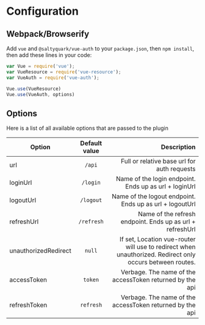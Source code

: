 # Configuration

## Webpack/Browserify

Add `vue` and `@saltyquark/vue-auth` to your `package.json`, then `npm install`, then add these lines in your code:

```js
var Vue = require('vue');
var VueResource = require('vue-resource');
var VueAuth = require('vue-auth');

Vue.use(VueResource)
Vue.use(VueAuth, options)
```

## Options

Here is a list of all available options that are passed to the plugin

| Option   	| Default value      | Description 						|
|-----------|:------------------:|---------------------------------:|
| url | ``/api`` | Full or relative base url for auth requests	|
| loginUrl | ``/login`` | Name of the login endpoint. Ends up as url + loginUrl	|
| logoutUrl | ``/logout`` | Name of the logout endpoint. Ends up as url + logoutUrl	|
| refreshUrl |  ``/refresh`` | Name of the refresh endpoint. Ends up as url + refreshUrl	|
| unauthorizedRedirect | ``null`` | If set, Location vue-router will use to redirect when unauthorized. Redirect only occurs between routes.	|
| accessToken | ``token`` | Verbage. The name of the accessToken returned by the api	|
| refreshToken |  ``refresh`` | Verbage. The name of the accessToken returned by the api	|
